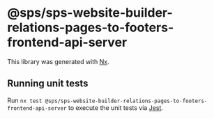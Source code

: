 # @sps/sps-website-builder-relations-pages-to-footers-frontend-api-server

This library was generated with [Nx](https://nx.dev).

## Running unit tests

Run `nx test @sps/sps-website-builder-relations-pages-to-footers-frontend-api-server` to execute the unit tests via [Jest](https://jestjs.io).

